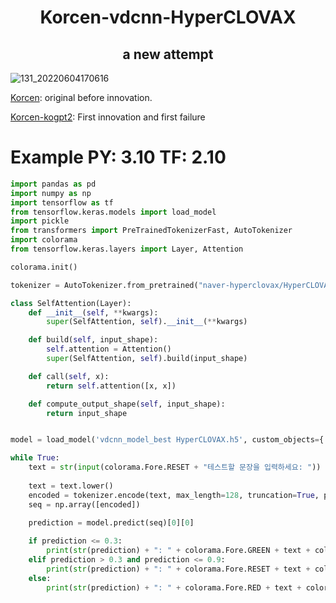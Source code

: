 <div align="center">
  <h1>Korcen-vdcnn-HyperCLOVAX</h1>
  <h2>a new attempt</h2>
</div>

![131_20220604170616](https://user-images.githubusercontent.com/85154556/171998341-9a7439c8-122f-4a9f-beb6-0e0b3aad05ed.png)

[Korcen](https://github.com/KR-korcen/korcen): original before innovation.

[Korcen-kogpt2](https://github.com/Tanat05/korcen-kogpt2): First innovation and first failure

# Example PY: 3.10 TF: 2.10
```py
import pandas as pd
import numpy as np
import tensorflow as tf
from tensorflow.keras.models import load_model
import pickle
from transformers import PreTrainedTokenizerFast, AutoTokenizer
import colorama
from tensorflow.keras.layers import Layer, Attention

colorama.init()

tokenizer = AutoTokenizer.from_pretrained("naver-hyperclovax/HyperCLOVAX-SEED-Text-Instruct-0.5B")

class SelfAttention(Layer):
    def __init__(self, **kwargs):
        super(SelfAttention, self).__init__(**kwargs)

    def build(self, input_shape):
        self.attention = Attention()
        super(SelfAttention, self).build(input_shape)

    def call(self, x):
        return self.attention([x, x])

    def compute_output_shape(self, input_shape):
        return input_shape


model = load_model('vdcnn_model_best HyperCLOVAX.h5', custom_objects={'SelfAttention': SelfAttention})

while True:
    text = str(input(colorama.Fore.RESET + "테스트할 문장을 입력하세요: "))
    
    text = text.lower()
    encoded = tokenizer.encode(text, max_length=128, truncation=True, padding="max_length")
    seq = np.array([encoded])
    
    prediction = model.predict(seq)[0][0]

    if prediction <= 0.3:
        print(str(prediction) + ": " + colorama.Fore.GREEN + text + colorama.Fore.RESET)
    elif prediction > 0.3 and prediction <= 0.9:
        print(str(prediction) + ": " + colorama.Fore.RESET + text + colorama.Fore.RESET)
    else:
        print(str(prediction) + ": " + colorama.Fore.RED + text + colorama.Fore.RESET)
```
